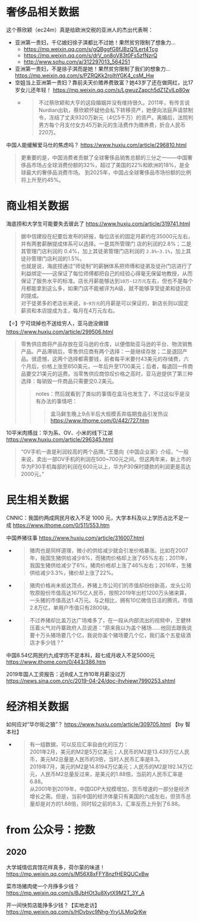 
# 奢侈品相关数据

这个蔡欣颖（ec24m）真是给欧洲交税的亚洲人的杰出代表啊：
- 亚洲第一贵妇，千亿媳妇徐子淇都比不过她！果然贫穷限制了想象力… 
  * https://mp.weixin.qq.com/s/gQBggfG8fJBzQ1Lert4Tcg
  * https://mp.weixin.qq.com/s/drV_on8oV83t0Fs5zfNzrQ
  * http://www.sohu.com/a/312297013_564251
- 亚洲第一贵妇，不是徐子淇而是她！果然贫穷限制了我们的想象力… https://mp.weixin.qq.com/s/PZRQKk2roIhYGK4_csM_Hw
- 空姐当上亚洲第一贵妇？靠前夫天价赡养费致富？她43岁了还在做网红，比17岁女儿还年轻！ https://mp.weixin.qq.com/s/LgwuzZapch5dZ1ZvlLp80w
  * > 不过蔡欣颖和大亨的这段婚姻并没有维持很久。2011年，有传言说Nurdian出轨，蔡欣颖怀疑他会私下转移资产，她便向法庭声请禁制令，冻结了丈夫9320万新元（4亿5千万）的资产。离婚后，法院判男方每个月支付女方45万新元的生活费作为赡养费，折合人民币220万。

中国人能缓解爱马仕的焦虑吗？ https://www.huxiu.com/article/296810.html
> 更重要的是，中国消费者贡献了全球奢侈品销售总额的三分之一——中国奢侈品市场占全球消费份额的32%，超过了美国的22%和欧洲的18%，是全球最大的奢侈品消费市场。 到2025年，中国占全球奢侈品市场份额的比例将上升至约45%。

# 商业相关数据

海底捞和大学生可能要失去彼此了 https://www.huxiu.com/article/319741.html
> 据中信建投在纪要后发布的研报，每位店长的固定月薪约在35000元左右，并有两套薪酬提成体系可以选择。一是其所管理门 店的利润的2.8%；二是其管理门店利润的 0.4%，加上其徒弟管理门店利润的 `2.8%~3.1%`，加上其徒孙管理门店利润的1.5%。
<br> 也就是说，海底捞通过“师徒制”的薪酬体系把师傅和徒弟及徒孙门店进行了利益绑定——这保证了每位师傅都把自己的经验心得毫无保留地教授，从而保证了服务水平的标准。店长月薪能够达到`10万~12万元`左右，但也不是每个月都能拿到这么多，如果门店不能被评为A级，就不能够享受徒弟和徒孙店的提成。
<br> 对于徒弟多的老店长来说，`8~9万元`的月薪是可以保证的，新店长则以固定薪资和本店提成为主，每月在4万元左右。

【:star:】宁可烧掉也不送给穷人，亚马逊没做错 https://www.huxiu.com/article/299506.html
> 零售供应商将产品存放在亚马逊的仓库，以便借助亚马逊的平台、物流销售产品。产品滞销后，零售供应商有两个选择：一是继续存放；二是退回产品。很遗憾，这两个选择都需要钱，前者每平米要付43美元的存储费，六个月后，价格上涨至850美元，一年后升至1700美元；后者，每退回一件商品要交21美元的运费。当零售供应商惊叹价格之高时，亚马逊提供了第三种选择：每销毁一件商品只需要交0.2美元。
>> notes：然后就看到了类似的事情在盒马也发生了，不过这似乎是没有办法的事情吧：
>>> 盒马鲜生晚上9点半后大规模丢弃临期食品引发热议 https://www.ithome.com/0/442/727.htm

10平米肉搏战：华为系、OV、小米的线下江湖 https://www.huxiu.com/article/296345.html
> “OV手机一直是利润较高的两个品牌。”王墨向《中国企业家》介绍，“一般来说，卖出一部OV手机的利润在500~700元之间。但这两年来，新上市的华为P30手机每部的利润在600元以上，华为P30保时捷款的利润更是高达2000元。”

# 民生相关数据

CNNIC：我国约两成网民月收入不足 1000 元，大学本科及以上学历占比不足一成 https://www.ithome.com/0/511/553.htm

中国养猪往事 https://www.huxiu.com/article/316007.html
- > 猪肉也是同样道理，微小的供给减少就会引发价格暴涨。比如在2007年，我国生猪供给减少8%，而猪肉价格却上涨了65%左右；2011年，我国生猪供给减少了6%，猪肉价格却上涨了46%左右；2016年，生猪供给减少3.3%，猪价却上涨了22%。
- > 猪肉价格尚未抵达顶点，养猪上市公司们的市值却纷纷新高，龙头公司牧原股份市值高达1675亿人民币，按照2019年出栏1200万头猪来算，一头猪的市值高达1.4万元。与之相比，拥有10亿微信日活的腾讯，市值2.8万亿，单用户市值只有2800块。
- > 不过养猪却比盖万达广场难多了，在一段从内部流出的视频中，王健林压着火气对丹寨政府人员说道：“原来我以为盖个猪场……他回去跟我说要十万头猪场要几个亿，我说你盖个猪场要几个亿，我们盖个五星级酒店才多少钱？”

中国8.54亿网民约九成学历不足本科，超七成月收入不足5000元 https://www.ithome.com/0/443/386.htm

2019年国人工资报告：近8成人工作10年月薪没过万 https://news.sina.com.cn/c/2019-04-24/doc-ihvhiewr7990253.shtml

# 经济相关数据

如何应对“华尔街之狼”？ https://www.huxiu.com/article/309705.html  【by 智本社】
- > 有一组数据，可以反应汇率自由化的压力：
<br> 2001年2月，美元的M2是5万亿美元；人民币的M2是13.439万亿人民币，美元M2总量是人民币的3倍，当时人民币汇率是8.3。
<br> 2019年7月，美元的M2是14.8194万亿美元；人民币的M2是192.14万亿元，人民币M2总量反过来，是美元的1.88倍，当前的人民币汇率是6.88。
<br> 从2001年到2019年，中国GDP大规模增加，货币增速的一部分是经济增长之需。但是，当前中国的经济体量只有美国的六成左右，但货币总量却是对方的1.88倍，同时较之前的8.3，汇率反而上升到了6.88。

# from 公众号：挖数

## 2020

大学城情侣宾馆花样真多，荷尔蒙的味道！ https://mp.weixin.qq.com/s/M56X8xFFY8nzfHERQUCxBw

菜市场猪肉佬一个月挣多少钱？ https://mp.weixin.qq.com/s/BJbHOt3u8XytX9M2T_3Y_A

开一间快剪店能挣多少钱？【实地走访】 https://mp.weixin.qq.com/s/HDvbvc9Nhg-YryULMqQrKw
